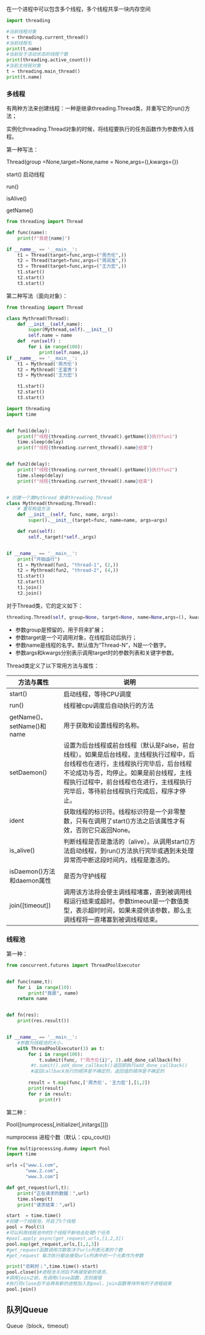 在一个进程中可以包含多个线程，多个线程共享一块内存空间



```python
import threading

#当前线程对象
t = threading.current_thread()
#当前线程名
print(t.name)
#当前处于活动状态的线程个数
print(threading.active_count())
#当前主线程对象
t = threading.main_thread()
print(t.name)
```

### 多线程

有两种方法来创建线程：一种是继承threading.Thread类，并重写它的run()方法；

实例化threading.Thread对象的时候，将线程要执行的任务函数作为参数传入线程。



第一种写法：

Thread(group =None,target=None,name = None,args=(),kwargs={})

start() 启动线程

run()

isAlive()

getName()

```python
from threading import Thread

def func(name):
    print(f"我是{name}")

if __name__ == '__main__':
    t1 = Thread(target=func,args=("周杰伦",))
    t2 = Thread(target=func,args=("周润发",))
    t3 = Thread(target=func,args=("王力宏",))
    t1.start()
    t2.start()
    t3.start()
```

第二种写法（面向对象）：

```python
from threading import Thread

class Mythread(Thread):
    def __init__(self,name):
        super(Mythread,self).__init__()
        self.name = name
    def  run(self) :
        for i in range(100):
            print(self.name,i)
if __name__ == '__main__':
    t1 = Mythread('周杰伦')
    t2 = Mythread('王富贵')
    t3 = Mythread('王力宏')

    t1.start()
    t2.start()
    t3.start()
```

```python
import threading
import time


def fun1(delay):
    print(f"线程{threading.current_thread().getName()}执行fun1")
    time.sleep(delay)
    print(f"线程{threading.current_thread().name}结束")


def fun2(delay):
    print(f"线程{threading.current_thread().getName()}执行fun2")
    time.sleep(delay)
    print(f"线程{threading.current_thread().name}结束")


# 创建一个类Mythread 继承threading.Thread
class Mythread(threading.Thread):
    # 重写构造方法
    def __init__(self, func, name, args):
        super().__init__(target=func, name=name, args=args)

    def run(self):
        self._target(*self._args)


if __name__ == '__main__':
    print("开始运行")
    t1 = Mythread(fun1, "thread-1", (2,))
    t2 = Mythread(fun2, "thread-2", (4,))
    t1.start()
    t2.start()
    t1.join()
    t2.join()

```



对于Thread类，它的定义如下：

```python
threading.Thread(self, group=None, target=None, name=None,args=(), kwargs=None, *, daemon=None)
```

- 参数group是预留的，用于将来扩展；
- 参数target是一个可调用对象，在线程启动后执行；
- 参数name是线程的名字。默认值为“Thread-N“，N是一个数字。
- 参数args和kwargs分别表示调用target时的参数列表和关键字参数。

Thread类定义了以下常用方法与属性：

| 方法与属性                 | 说明                                                         |
| -------------------------- | ------------------------------------------------------------ |
| start()                    | 启动线程，等待CPU调度                                        |
| run()                      | 线程被cpu调度后自动执行的方法                                |
| getName()、setName()和name | 用于获取和设置线程的名称。                                   |
| setDaemon()                | 设置为后台线程或前台线程（默认是False，前台线程）。如果是后台线程，主线程执行过程中，后台线程也在进行，主线程执行完毕后，后台线程不论成功与否，均停止。如果是前台线程，主线程执行过程中，前台线程也在进行，主线程执行完毕后，等待前台线程执行完成后，程序才停止。 |
| ident                      | 获取线程的标识符。线程标识符是一个非零整数，只有在调用了start()方法之后该属性才有效，否则它只返回None。 |
| is_alive()                 | 判断线程是否是激活的（alive）。从调用start()方法启动线程，到run()方法执行完毕或遇到未处理异常而中断这段时间内，线程是激活的。 |
| isDaemon()方法和daemon属性 | 是否为守护线程                                               |
| join([timeout])            | 调用该方法将会使主调线程堵塞，直到被调用线程运行结束或超时。参数timeout是一个数值类型，表示超时时间，如果未提供该参数，那么主调线程将一直堵塞到被调线程结束。 |

### 线程池

第一种：

```python
from concurrent.futures import ThreadPoolExecutor


def func(name,t):
    for i  in range(10):
        print("我是", name)
    return name


def fn(res):
    print(res.result())


if __name__ == '__main__':
    #参数为线程池的大小，
    with ThreadPoolExecutor(3) as t:
        for i in range(100):
            t.submit(func, f"周杰伦{i}", 2).add_done_callback(fn)
         #t.sumit().add_done_callback()返回即执行add_done_callback()
         #返回callback执行的顺序是不确定的，返回值的顺序是不确定的
         
        result = t.map(func,['周杰伦'，'王力宏'],[1,2])
        print(result)
        for r in result:
            print(r)

```

第二种：

Pool([numprocess[,initializer[,initargs]]])

numprocess 进程个数（默认：cpu_cout())

```python
from multiprocessing.dummy import Pool
import time

urls =["www.1.com",
       "www.2.com",
       "www.3.com"]

def get_request(url,t):
    print("正在请求的数据：",url)
    time.sleep(t)
    print("请求结束：",url)

start  = time.time()
#创建一个线程池，开启了5个线程
pool = Pool(5)
#可以利用线程池中的3个线程不断地去处理5个任务
#pool.apply_async(get_request,urls,[1,2,3])
pool.map(get_request,urls,[1,2,3])
#get_request函数调用次数取决于urls列表元素的个数
#get_request 每次执行都会接受urls列表中的一个元素作为参数

print("总耗时；",time.time()-start)
pool.close()#进程池关闭后不再接受新的请求。
#调用join之前，先调用close函数，否则报错
#执行完close后不会再有新的进程加入到pool，join函数等待所有的子进程结束
pool.join()
```

## 队列Queue

Queue（block，timeout）